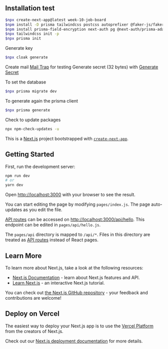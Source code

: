 ## Installation test

```bash
$npx create-next-app@latest week-10-job-board
$npm install -D prisma tailwindcss postcss autoprefixer @faker-js/faker
$npm install prisma-field-encryption next-auth pg @next-auth/prisma-adapter nodemailer sharp
$npx tailwindcss init -p
$npx prisma init
```

Generate key

```bash
$npx cloak generate
```

Create mail [Mail Trap](https://mailtrap.io) for testing
Generate secret (32 bytes) with [Generate Secret](https://generate-secret.vercel.app/32)

To set the database

```bash
$npx prisma migrate dev
```

To generate again the prisma client

```bash
$npx prisma generate
```

Check to update packages

```bash
npx npm-check-updates -u
```

This is a [Next.js](https://nextjs.org/) project bootstrapped with [`create-next-app`](https://github.com/vercel/next.js/tree/canary/packages/create-next-app).

## Getting Started

First, run the development server:

```bash
npm run dev
# or
yarn dev
```

Open [http://localhost:3000](http://localhost:3000) with your browser to see the result.

You can start editing the page by modifying `pages/index.js`. The page auto-updates as you edit the file.

[API routes](https://nextjs.org/docs/api-routes/introduction) can be accessed on [http://localhost:3000/api/hello](http://localhost:3000/api/hello). This endpoint can be edited in `pages/api/hello.js`.

The `pages/api` directory is mapped to `/api/*`. Files in this directory are treated as [API routes](https://nextjs.org/docs/api-routes/introduction) instead of React pages.

## Learn More

To learn more about Next.js, take a look at the following resources:

- [Next.js Documentation](https://nextjs.org/docs) - learn about Next.js features and API.
- [Learn Next.js](https://nextjs.org/learn) - an interactive Next.js tutorial.

You can check out [the Next.js GitHub repository](https://github.com/vercel/next.js/) - your feedback and contributions are welcome!

## Deploy on Vercel

The easiest way to deploy your Next.js app is to use the [Vercel Platform](https://vercel.com/new?utm_medium=default-template&filter=next.js&utm_source=create-next-app&utm_campaign=create-next-app-readme) from the creators of Next.js.

Check out our [Next.js deployment documentation](https://nextjs.org/docs/deployment) for more details.
